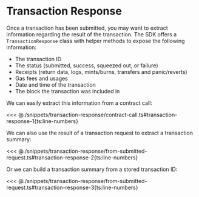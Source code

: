 # Transaction Response

Once a transaction has been submitted, you may want to extract information regarding the result of the transaction. The SDK offers a `TransactionResponse` class with helper methods to expose the following information:

- The transaction ID
- The status (submitted, success, squeezed out, or failure)
- Receipts (return data, logs, mints/burns, transfers and panic/reverts)
- Gas fees and usages
- Date and time of the transaction
- The block the transaction was included in

We can easily extract this information from a contract call:

<<< @./snippets/transaction-response/contract-call.ts#transaction-response-1{ts:line-numbers}

We can also use the result of a transaction request to extract a transaction summary:

<<< @./snippets/transaction-response/from-submitted-request.ts#transaction-response-2{ts:line-numbers}

Or we can build a transaction summary from a stored transaction ID:

<<< @./snippets/transaction-response/from-submitted-request.ts#transaction-response-3{ts:line-numbers}
